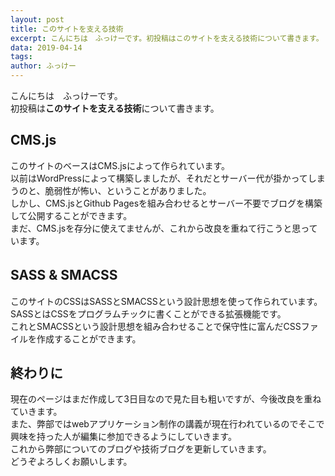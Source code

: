 ```yaml
---
layout: post
title: このサイトを支える技術
excerpt: こんにちは　ふっけーです。初投稿はこのサイトを支える技術について書きます。
data: 2019-04-14
tags:
author: ふっけー
---
```

こんにちは　ふっけーです。  
初投稿は**このサイトを支える技術**について書きます。 

## **CMS.js**  
このサイトのベースはCMS.jsによって作られています。  
以前はWordPressによって構築しましたが、それだとサーバー代が掛かってしまうのと、脆弱性が怖い、ということがありました。  
しかし、CMS.jsとGithub Pagesを組み合わせるとサーバー不要でブログを構築して公開することができます。  
まだ、CMS.jsを存分に使えてませんが、これから改良を重ねて行こうと思っています。  
## **SASS & SMACSS**　　
このサイトのCSSはSASSとSMACSSという設計思想を使って作られています。  
SASSとはCSSをプログラムチックに書くことができる拡張機能です。  
これとSMACSSという設計思想を組み合わせることで保守性に富んだCSSファイルを作成することができます。  
## **終わりに**　　
現在のページはまだ作成して3日目なので見た目も粗いですが、今後改良を重ねていきます。  
また、弊部ではwebアプリケーション制作の講義が現在行われているのでそこで興味を持った人が編集に参加できるようにしていきます。  
これから弊部についてのブログや技術ブログを更新していきます。  
どうぞよろしくお願いします。  
